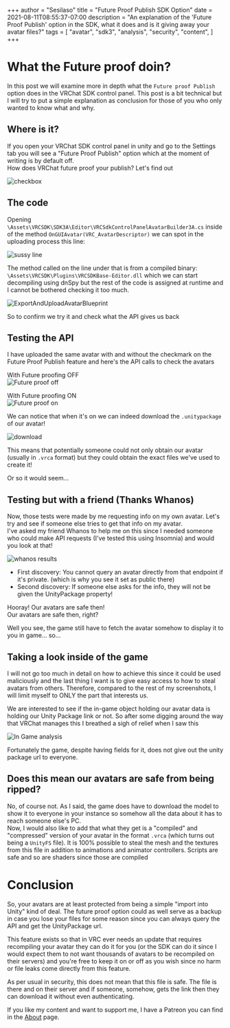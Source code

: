 +++
author = "Sesilaso"
title = "Future Proof Publish SDK Option"
date = 2021-08-11T08:55:37-07:00
description = "An explanation of the 'Future Proof Publish' option in the SDK, what it does and is it giving away your avatar files?"
tags = [
    "avatar",
    "sdk3",
    "analysis",
    "security",
    "content",
]
+++

# What the Future proof doin?
In this post we will examine more in depth what the `Future proof Publish` option does in the VRChat SDK control panel. This post is a bit technical but I will try to put a simple explanation as conclusion for those of you who only wanted to know what and why.

## Where is it?
If you open your VRChat SDK control panel in unity and go to the Settings tab you will see a "Future Proof Publish" option which at the moment of writing is by default off.  
How does VRChat future proof your publish? Let's find out

![checkbox](https://i.imgur.com/Q2NXaGm.png)

## The code
Opening `\Assets\VRCSDK\SDK3A\Editor\VRCSdkControlPanelAvatarBuilder3A.cs` inside of the method `OnGUIAvatar(VRC_AvatarDescriptor)` we can spot in the uploading process this line:

![sussy line](https://i.imgur.com/5KMm89h.png)

The method called on the line under that is from a compiled binary: `\Assets\VRCSDK\Plugins\VRCSDKBase-Editor.dll` which we can start decompiling using dnSpy but the rest of the code is assigned at runtime and I cannot be bothered checking it too much.

![ExportAndUploadAvatarBlueprint](https://i.imgur.com/m42A2Nv.png)

So to confirm we try it and check what the API gives us back

## Testing the API
I have uploaded the same avatar with and without the checkmark on the Future Proof Publish feature and here's the API calls to check the avatars  

With Future proofing OFF  
![Future proof off](https://i.imgur.com/yNEouMw.png)

With Future proofing ON  
![Future proof on](https://i.imgur.com/RlZ29fL.png)

We can notice that when it's on we can indeed download the `.unitypackage` of our avatar!

![download](https://i.imgur.com/qdXOCst.png)

This means that potentially someone could not only obtain our avatar (usually in `.vrca` format) but they could obtain the exact files we've used to create it!

Or so it would seem...

## Testing but with a friend (Thanks Whanos)
Now, those tests were made by me requesting info on my own avatar. Let's try and see if someone else tries to get that info on my avatar.  
I've asked my friend Whanos to help me on this since I needed someone who could make API requests (I've tested this using Insomnia) and would you look at that!

![whanos results](https://i.imgur.com/o70nkIV.png)

- First discovery: You cannot query an avatar directly from that endpoint if it's private. (which is why you see it set as public there)
- Second discovery: If someone else asks for the info, they will not be given the UnityPackage property!

Hooray! Our avatars are safe then!  
Our avatars are safe then, right?

Well you see, the game still have to fetch the avatar somehow to display it to you in game... so...

## Taking a look inside of the game
I will not go too much in detail on how to achieve this since it could be used maliciously and the last thing I want is to give easy access to how to steal avatars from others. Therefore, compared to the rest of my screenshots, I will limit myself to ONLY the part that interests us.

We are interested to see if the in-game object holding our avatar data is holding our Unity Package link or not. So after some digging around the way that VRChat manages this I breathed a sigh of relief when I saw this

![In Game analysis](https://i.imgur.com/lwXxkI5.png)

Fortunately the game, despite having fields for it, does not give out the unity package url to everyone.

## Does this mean our avatars are safe from being ripped?
No, of course not. As I said, the game does have to download the model to show it to everyone in your instance so somehow all the data about it has to reach someone else's PC.  
Now, I would also like to add that what they get is a "compiled" and "compressed" version of your avatar in the format `.vrca` (which turns out being a `UnityFS` file). It is 100% possible to steal the mesh and the textures from this file in addition to animations and animator controllers. Scripts are safe and so are shaders since those are compiled

# Conclusion
So, your avatars are at least protected from being a simple "import into Unity" kind of deal. The future proof option could as well serve as a backup in case you lose your files for some reason since you can always query the API and get the UnityPackage url.  

This feature exists so that in VRC ever needs an update that requires recompiling your avatar they can do it for you (or the SDK can do it since I would expect them to not want thousands of avatars to be recompiled on their servers) and you're free to keep it on or off as you wish since no harm or file leaks come directly from this feature.  

As per usual in security, this does not mean that this file is safe. The file is there and on their server and if someone, somehow, gets the link then they can download it without even authenticating.  

If you like my content and want to support me, I have a Patreon you can find in the [About](https://sesivr.netlify.app/about/) page.
